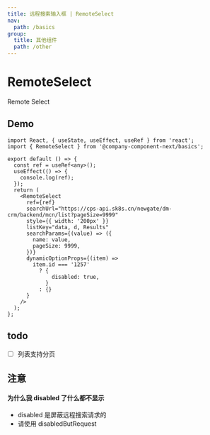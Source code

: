 ```yaml
---
title: 远程搜索输入框 | RemoteSelect
nav:
  path: /basics
group:
  title: 其他组件
  path: /other
---
```


# RemoteSelect

Remote Select

## Demo

```tsx
import React, { useState, useEffect, useRef } from 'react';
import { RemoteSelect } from '@company-component-next/basics';

export default () => {
  const ref = useRef<any>();
  useEffect(() => {
    console.log(ref);
  });
  return (
    <RemoteSelect
      ref={ref}
      searchUrl="https://cps-api.sk8s.cn/newgate/dm-crm/backend/mcn/list?pageSize=9999"
      style={{ width: '200px' }}
      listKey="data, d, Results"
      searchParams={(value) => ({
        name: value,
        pageSize: 9999,
      })}
      dynamicOptionProps={(item) =>
        item.id === '1257'
          ? {
              disabled: true,
            }
          : {}
      }
    />
  );
};
```

<API src="./index.tsx"></API>

## todo

- [ ] 列表支持分页

## 注意

#### 为什么我 disabled 了什么都不显示

- disabled 是屏蔽远程搜索请求的
- 请使用 disabledButRequest
